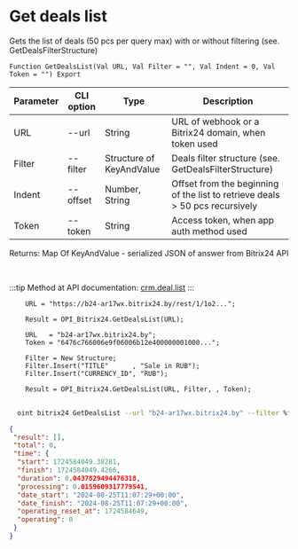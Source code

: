 ﻿---
sidebar_position: 4
---

# Get deals list
 Gets the list of deals (50 pcs per query max) with or without filtering (see. GetDealsFilterStructure)



`Function GetDealsList(Val URL, Val Filter = "", Val Indent = 0, Val Token = "") Export`

  | Parameter | CLI option | Type | Description |
  |-|-|-|-|
  | URL | --url | String | URL of webhook or a Bitrix24 domain, when token used |
  | Filter | --filter | Structure of KeyAndValue | Deals filter structure (see. GetDealsFilterStructure) |
  | Indent | --offset | Number, String | Offset from the beginning of the list to retrieve deals > 50 pcs recursively |
  | Token | --token | String | Access token, when app auth method used |

  
  Returns:  Map Of KeyAndValue - serialized JSON of answer from Bitrix24 API

<br/>

:::tip
Method at API documentation: [crm.deal.list](https://dev.1c-bitrix.ru/rest_help/crm/cdeals/crm_deal_list.php)
:::
<br/>


```bsl title="Code example"
    URL = "https://b24-ar17wx.bitrix24.by/rest/1/1o2...";

    Result = OPI_Bitrix24.GetDealsList(URL);

    URL   = "b24-ar17wx.bitrix24.by";
    Token = "6476c766006e9f06006b12e400000001000...";

    Filter = New Structure;
    Filter.Insert("TITLE"      , "Sale in RUB");
    Filter.Insert("CURRENCY_ID", "RUB");

    Result = OPI_Bitrix24.GetDealsList(URL, Filter, , Token);
```



```sh title="CLI command example"
    
  oint bitrix24 GetDealsList --url "b24-ar17wx.bitrix24.by" --filter %filter% --offset %offset% --token "6476c766006e9f06006b12e400000001000..."

```

```json title="Result"
{
 "result": [],
 "total": 0,
 "time": {
  "start": 1724584049.38281,
  "finish": 1724584049.4266,
  "duration": 0.0437829494476318,
  "processing": 0.0159609317779541,
  "date_start": "2024-08-25T11:07:29+00:00",
  "date_finish": "2024-08-25T11:07:29+00:00",
  "operating_reset_at": 1724584649,
  "operating": 0
 }
}
```
